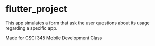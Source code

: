 # flutter_project
 
 This app simulates a form that ask the user questions about its usage regarding a specific app.
 
Made for CSCI 345 Mobile Development Class
